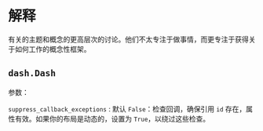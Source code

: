 # 解释

有关的主题和概念的更高层次的讨论。他们不太专注于做事情，而更专注于获得关于如何工作的概念性框架。

## `dash.Dash`

参数：

`suppress_callback_exceptions`
:   默认 `False`：检查回调，确保引用 `id` 存在，属性有效。如果你的布局是动态的，设置为 `True`，以绕过这些检查。
